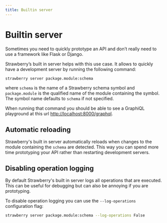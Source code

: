 ```yaml
---
title: Builtin server
---
```


# Builtin server

Sometimes you need to quickly prototype an API and don’t really need to use a
framework like Flask or Django.

Strawberry’s built in server helps with this use case. It allows to quickly have
a development server by running the following command:

```bash
strawberry server package.module:schema
```

where `schema` is the name of a Strawberry schema symbol and `package.module` is
the qualified name of the module containing the symbol. The symbol name defaults
to `schema` if not specified.

When running that command you should be able to see a GraphiQL playground at
this url [http://localhost:8000/graphql](http://localhost:8000/graphql).

## Automatic reloading

Strawberry's built in server automatically reloads when changes to the module
containing the `schema` are detected. This way you can spend more time
prototyping your API rather than restarting development servers.

## Disabling operation logging

By default Strawberry's built in server logs all operations that are executed.
This can be useful for debugging but can also be annoying if you are
prototyping.

To disable operation logging you can use the `--log-operations` configuration
flag:

```bash
strawberry server package.module:schema --log-operations False
```
